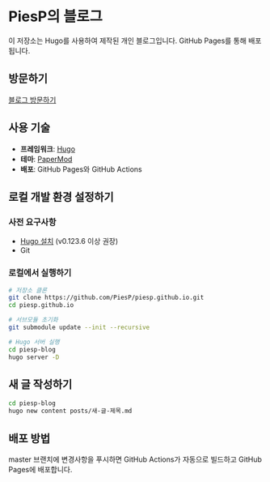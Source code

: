 # PiesP의 블로그

이 저장소는 Hugo를 사용하여 제작된 개인 블로그입니다. GitHub Pages를 통해 배포됩니다.

## 방문하기
[블로그 방문하기](https://piesp.github.io/)

## 사용 기술
- **프레임워크**: [Hugo](https://gohugo.io/)
- **테마**: [PaperMod](https://github.com/adityatelange/hugo-PaperMod)
- **배포**: GitHub Pages와 GitHub Actions

## 로컬 개발 환경 설정하기

### 사전 요구사항
- [Hugo 설치](https://gohugo.io/installation/) (v0.123.6 이상 권장)
- Git

### 로컬에서 실행하기

```bash
# 저장소 클론
git clone https://github.com/PiesP/piesp.github.io.git
cd piesp.github.io

# 서브모듈 초기화
git submodule update --init --recursive

# Hugo 서버 실행
cd piesp-blog
hugo server -D
```

## 새 글 작성하기

```bash
cd piesp-blog
hugo new content posts/새-글-제목.md
```

## 배포 방법
master 브랜치에 변경사항을 푸시하면 GitHub Actions가 자동으로 빌드하고 GitHub Pages에 배포합니다.
